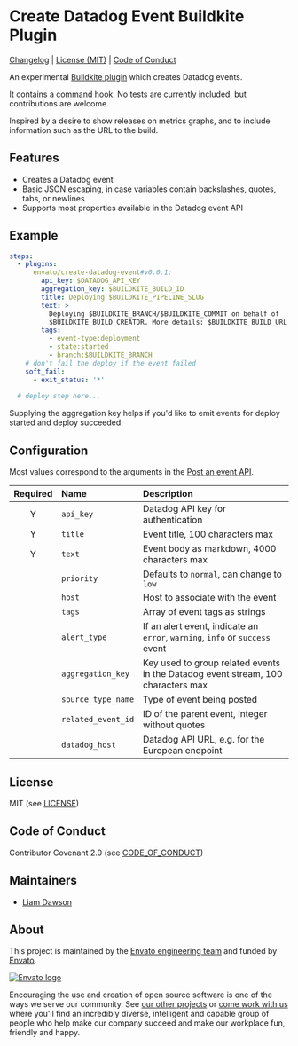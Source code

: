 # Create Datadog Event Buildkite Plugin

[Changelog] | [License (MIT)] | [Code of Conduct]

An experimental [Buildkite plugin](https://buildkite.com/docs/agent/v3/plugins) which creates Datadog events.

It contains a [command hook](hooks/command). No tests are currently included, but contributions are welcome.

Inspired by a desire to show releases on metrics graphs, and to include information such as the URL to the build.

## Features

- Creates a Datadog event
- Basic JSON escaping, in case variables contain backslashes, quotes, tabs, or newlines
- Supports most properties available in the Datadog event API

## Example

```yml
steps:
  - plugins:
      envato/create-datadog-event#v0.0.1:
        api_key: $DATADOG_API_KEY
        aggregation_key: $BUILDKITE_BUILD_ID
        title: Deploying $BUILDKITE_PIPELINE_SLUG
        text: >
          Deploying $BUILDKITE_BRANCH/$BUILDKITE_COMMIT on behalf of
          $BUILDKITE_BUILD_CREATOR. More details: $BUILDKITE_BUILD_URL
        tags:
          - event-type:deployment
          - state:started
          - branch:$BUILDKITE_BRANCH
    # don't fail the deploy if the event failed
    soft_fail:
      - exit_status: '*'
  
  # deploy step here...
```

Supplying the aggregation key helps if you'd like to emit events for deploy started and deploy succeeded.

## Configuration

Most values correspond to the arguments in the [Post an event API].

| Required | Name      | Description |
| :------: | :-------- | :---------- |
|Y| `api_key`          | Datadog API key for authentication |
|Y| `title`            | Event title, 100 characters max |
|Y| `text`             | Event body as markdown, 4000 characters max |
| | `priority`         | Defaults to `normal`, can change to `low` |
| | `host`             | Host to associate with the event |
| | `tags`             | Array of event tags as strings |
| | `alert_type`       | If an alert event, indicate an `error`, `warning`, `info` or `success` event |
| | `aggregation_key`  | Key used to group related events in the Datadog event stream, 100 characters max |
| | `source_type_name` | Type of event being posted |
| | `related_event_id` | ID of the parent event, integer without quotes |
| | `datadog_host`     | Datadog API URL, e.g. for the European endpoint |

## License

MIT (see [LICENSE](LICENSE))

## Code of Conduct

Contributor Covenant 2.0 (see [CODE_OF_CONDUCT](CODE_OF_CONDUCT.md))

## Maintainers

- [Liam Dawson](https://github.com/liamdawson/)

## About

This project is maintained by the [Envato engineering team][webuild] and funded by [Envato][envato].

[![Envato logo](https://opensource.envato.com/images/envato-oss-readme-logo.png)][envato]

Encouraging the use and creation of open source software is one of the ways we serve our community. See [our other projects][oss] or [come work with us][careers] where you'll find an incredibly diverse, intelligent and capable group of people who help make our company succeed and make our workplace fun, friendly and happy.

  [Post an event API]: https://docs.datadoghq.com/api/?lang=bash#post-an-event
  [Changelog]: CHANGELOG.md
  [License (MIT)]: LICENSE
  [Code of Conduct]: CODE_OF_CONDUCT.md
  [webuild]: http://webuild.envato.com?utm_source=github
  [envato]: https://envato.com?utm_source=github
  [oss]: http://opensource.envato.com//?utm_source=github
  [careers]: http://careers.envato.com/?utm_source=github
